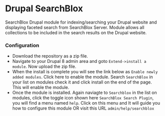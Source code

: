 # Drupal SearchBlox
SearchBlox Drupal module for indexing/searching your Drupal website and displaying faceted search from SearchBlox Server. Module allows all collections to be included in the search results on the Drupal website.
### Configuration
* Download the repository as a zip file.
* Navigate to your Drupal 8 admin area and goto `Extend->install a module`. 
Now upload the zip file.
 * When the install is complete you will see the link below as `Enable newly added modules`. Click here to enable the module. Search `SearchBlox` in your list on modules check it and click install on the end of the page. This will enable the module.
 * Once the module is installed. Again naviagte to `Searchblox` in the list on modules, click the toggle icon shown here `SearchBlox Search Plugin`, you will find a menu named `help`. Click on this menu and It will guide you how to configure this module OR visit this URL `admin/help/searchblox`
